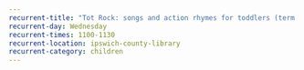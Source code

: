 ```yaml
---
recurrent-title: "Tot Rock: songs and action rhymes for toddlers (term time only) – drop-in"
recurrent-day: Wednesday
recurrent-times: 1100-1130
recurrent-location: ipswich-county-library
recurrent-category: children
---
```

